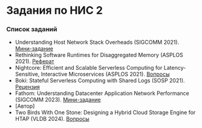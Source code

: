 # Задания по НИС 2

### Список заданий
- Understanding Host Network Stack Overheads (SIGCOMM 2021). [Мини-задание](tasks/sem1.md)
- Rethinking Software Runtimes for Disaggregated Memory (ASPLOS 2021). [Реферат](tasks/sem2.md)
- Nightcore: Efficient and Scalable Serverless Computing for Latency-Sensitive, Interactive Microservices (ASPLOS 2021). [Вопросы](tasks/sem3.md)
- Boki: Stateful Serverless Computing with Shared Logs (SOSP 2021). [Рецензия](tasks/sem4.md)
- Fathom: Understanding Datacenter Application Network Performance (SIGCOMM 2023). [Мини-задание](tasks/sem5.md)
- \[Автор]
-  Two Birds With One Stone: Designing a Hybrid Cloud Storage Engine for HTAP (VLDB 2024). [Вопросы](tasks/sem7.md)

